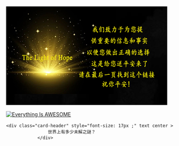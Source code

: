 

![enter image description here](/anh/gu.jpg) 

[![Everything Is AWESOME](http://i.imgur.com/Ot5DWAW.png)](https://youtu.be/StTqXEQ2l-Y?t=35s "Everything Is AWESOME") 

    <div class="card-header" style="font-size: 17px ;" text center >
                    世界上有多少未解之謎？
                </div>
